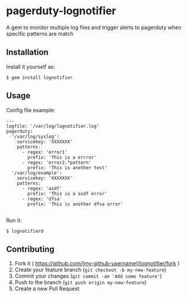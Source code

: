 pagerduty-lognotifier
=====================

A gem to monitor multiple log files and trigger alerts to pagerduty when specific patterns are match

## Installation

Install it yourself as:

    $ gem install lognotifier

## Usage

Config file example:

```
---
logfile: '/var/log/lognotifier.log'
pagerduty:
  '/var/log/syslog':
    servicekey: 'XXXXXXX'
    patterns: 
      - regex: 'error1'
        prefix: 'This is a errror' 
      - regex: 'error2.*pattern'
        prefix: 'This is another test' 
  '/var/log/example':
    servicekey: 'XXXXXXX'
    patterns: 
      - regex: 'asdf'
        prefix: 'This is a asdf error' 
      - regex: 'dfsa'
        prefix: 'This is another dfsa error' 


```

Run it:

```
$ lognotifierd

```

## Contributing

1. Fork it ( https://github.com/[my-github-username]/lognotifier/fork )
2. Create your feature branch (`git checkout -b my-new-feature`)
3. Commit your changes (`git commit -am 'Add some feature'`)
4. Push to the branch (`git push origin my-new-feature`)
5. Create a new Pull Request

